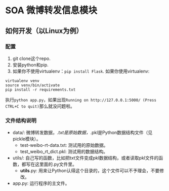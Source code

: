 SOA 微博转发信息模块
==========

如何开发（以Linux为例）
-----

### 配置
1. git clone这个repo.
2. 安装python和pip.
3. 如果你不使用virtualenv：`pip install Flask`. 如果你使用virtualenv:
```
virtualenv venv
source venv/bin/activate
pip install -r requirements.txt
```

执行`python app.py`，如果出现`Running on http://127.0.0.1:5000/ (Press CTRL+C to quit)`那么就没问题啦。

### 文件结构说明

- data/: 微博转发数据，*.txt是原始数据，*.pkl是Python数据结构文件（见pickle模块）。
	- test-weibo-rt-data.txt: 测试用的原始数据。
	- test_weibo_rt_dict.pkl: 测试用的数据结构。
- utils/: 自己写的函数，比如把txt文件变成pkl数据结构，或者读取pkl文件的函数，都写在这里面的.py文件里。
	- __utils__.py: 用来让Python认得这个目录的，这个文件可以不予理会，不要修改。
- app.py: 运行程序的主文件。